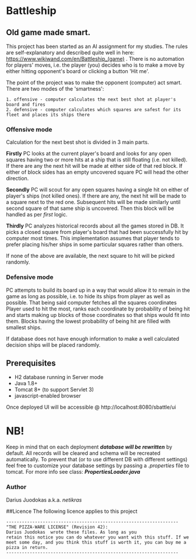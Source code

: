# Battleship
Old game made smart.
-



This project has been started as an AI assignment for my studies. The rules are self-explanatory 
and described quite well in here: https://www.wikiwand.com/en/Battleship_(game) .
There is no automation for players' moves, i.e. the player (you) decides who is to make a move by 
either hitting opponent's board or clicking a button 'Hit me'.

The point of the project was to make the opponent (computer) act smart. 
There are two modes of the 'smartness':

    1. offensive - computer calculates the next best shot at player's board and fires
    2. defensive - computer calculates which squares are safest for its fleet and places its ships there
    
### Offensive mode
Calculation for the next best shot is divided in 3 main parts. 

**Firstly** PC looks at the current player's board
and looks for any open squares having two or more hits at a ship that is still floating (i.e. not killed).
If there are any the next hit will be made at either side of that red block. 
If either of block sides has an empty uncovered square PC will head the other direction.

**Secondly** PC will scout for any open squares having a single hit on either of player's ships (not killed ones).
If there are any, the next hit will be made to a square next to the red one. Subsequent hits will be made similarly
until second square of that same ship is uncovered. Then this block will be handled as per *first* logic.
 
**Thirdly** PC analyzes historical records about all the games stored in DB. 
It picks a closed square from player's board that had been successfully hit by computer most times. This implementation
assumes that player tends to prefer placing his/her ships in some particular squares rather than others.

If none of the above are available, the next square to hit will be picked randomly.

### Defensive mode
PC attempts to build its board up in a way that would allow it to remain in the game as long as possible, i.e.
to hide its ships from player as well as possible.
That being said computer fetches all the squares coordinates Player used to hit the most, ranks each coordinate by
probability of being hit and starts making up blocks of those coordinates so that ships would fit into them.
Blocks having the lowest probability of being hit are filled with smallest ships.

If database does not have enough information to make a well calculated decision ships will be placed randomly.


## Prerequisites
* H2 database running in Server mode
* Java 1.8+
* Tomcat 8+ (to support Servlet 3)
* javascript-enabled browser

Once deployed UI will be accessible @ http://localhost:8080/sbattle/ui 

# NB!
Keep in mind that on each deployment ***database will be rewritten*** by default. All records will be cleared and
schema will be recreated automatically. To prevent that (or to use different DB with different settings) feel free to 
customize your database settings by passing a _.properties_ file to tomcat. 
For more info see class: ***PropertiesLoader.java***


### Author
Darius Juodokas a.k.a. _netikras_

##Licence
The following licence applies to this project


    ------------------------------------------------------------------
    "THE PIZZA-WARE LICENSE" (Revision 42):
    Darius Juodokas  wrote these files. As long as you
    retain this notice you can do whatever you want with this stuff. If we
    meet some day, and you think this stuff is worth it, you can buy me a
    pizza in return.
    ------------------------------------------------------------------
